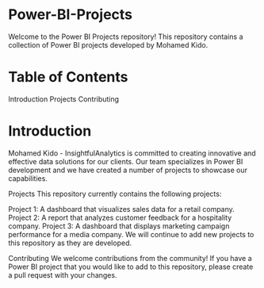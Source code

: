 # Power-BI-Projects

Welcome to the Power BI Projects repository! This repository contains a collection of Power BI projects developed by Mohamed Kido.

# Table of Contents
Introduction
Projects
Contributing

# Introduction
Mohamed Kido - InsightfulAnalytics is committed to creating innovative and effective data solutions for our clients. Our team specializes in Power BI development and we have created a number of projects to showcase our capabilities.

Projects
This repository currently contains the following projects:

Project 1: A dashboard that visualizes sales data for a retail company.
Project 2: A report that analyzes customer feedback for a hospitality company.
Project 3: A dashboard that displays marketing campaign performance for a media company.
We will continue to add new projects to this repository as they are developed.

Contributing
We welcome contributions from the community! If you have a Power BI project that you would like to add to this repository, please create a pull request with your changes.
